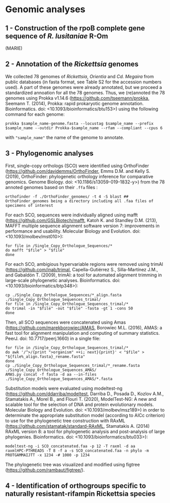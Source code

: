 # Genomic analyses 

## 1 - Construction of the rpoB complete gene sequence of *R. lusitaniae* R-Om
(MARIE)


## 2 - Annotation of the *Rickettsia* genomes
We collected 78 genomes of *Rickettsia*, *Orientia* and *Cd. Megaira* from public databases (in fasta format, see Table S2 for the accession numbers used). A part of these genomes were already annotated, but we proceed a standardized annoation for all the 78 genomes. Thus, we (re)annoted the 78 genomes using Prokka v1.14.6 (<https://github.com/tseemann/prokka>, Seemann T. (2014), Prokka: rapid prokaryotic genome annotation. Bioinformatics. doi: <10.1093/bioinformatics/btu153>) using the following command for each genome:

```
prokka $sample_name-genome.fasta --locustag $sample_name --prefix $sample_name --outdir Prokka-$sample_name --rfam --compliant --cpus 6
```

with ```"sample_name"``` the name of the genome to annotate.


## 3 - Phylogenomic analyses

First, single-copy orthologs (SCO) were identified using OrthoFinder (<https://github.com/davidemms/OrthoFinder>, Emms D.M. and Kelly S. (2019), OrthoFinder: phylogenetic orthology inference for comparative genomics. Genome Biology. doi: <10.1186/s13059-019-1832-y>) from the 78 annoted genomes based on their ```.ffa``` files :

```
orthofinder -f ./OrthoFinder_genomes/ -t 4 -S blast ## OrthoFinder_genomes being a directory including all .faa files of specimens of interest
```

For each SCO, sequences were individually aligned using mafft (<https://github.com/GSLBiotech/mafft>, Katoh K. and Standley D.M. (213), MAFFT multiple sequence alignment software version 7: improvements in performance and usability. Molecular Biology and Evolution. doi: <10.1093/molbev/mst010>):

```
for file in /Single_Copy_Orthologue_Sequences/*
do mafft "$file" > "$file"
done
```

For each SCO, ambigious hypervariable regions were removed using trimAl (<https://github.com/inab/trimal>, Capella-Gutiérrez S., Silla-Martínez J.M., and Gabaldón T. (2009), trimAl: a tool for automated alignment trimming in large-scale phylogenetic analyses. Bioinformatics. doi: <10.1093/bioinformatics/btp348>):

```
cp ./Single_Copy_Orthologue_Sequences/*_align.fasta ./Single_Copy_Orthologue_Sequences_trimal/
for file in /Single_Copy_Orthologue_Sequences_trimal/*
do trimal -in "$file" -out "$file" -fasta -gt 1 -cons 50
done
```

Then, all SCO sequences were concatenated using Amas (<https://github.com/marekborowiec/AMAS>, Borowiec M.L. (2016), AMAS: a fast tool for alignment manipulation and computing of summary statistics. PeerJ. doi: 10.7717/peerj.1660) in a single file:

```
for file in /Single_Copy_Orthologue_Sequences_trimal/*
do awk '/^>/{print ">organism" ++i; next}{print}' < "$file" > "${file%_align.fasta}_rename.fasta"
done
cp ./Single_Copy_Orthologue_Sequences_trimal/*_rename.fasta ./Single_Copy_Orthologue_Sequences_AMAS/
AMAS.py concat -f fasta -d aa --in-files ./Single_Copy_Orthologue_Sequences_AMAS/*.fasta
```

Substitution models were evaluated using modeltest-ng (<https://github.com/ddarriba/modeltest>, Darriba D., Posada D., Kozlov A.M., Stamatakis A., Morel B., and Flouri T. (2020), ModelTest-NG: A new and scalable tool for the selection of DNA and protein evolutionary models. Molecular Biology and Evolution. doi: <10.1093/molbev/msz189>) in order to determinate the appropriate substitution model (according to AICc criterion) to use for the phylogenetic tree construction with RAxML (https://github.com/stamatak/standard-RAxML, Stamatakis A. (2014) RAxML version 8: a tool for phylogenetic analysis and post-analysis of large phylogenies. Bioinformatics. doi: <10.1093/bioinformatics/btu033>):

```
modeltest-ng -i SCO_concatenated.faa -p 12 -T raxml -d aa
raxmlHPC-PTHREADS -T 8 -f a -s SCO_concatenated.faa -n phylo -m PROTGAMMAIJTT -x 1234 -# 1000 -p 1234
```

The phylogenetic tree was visualized and modified using figtree (<https://github.com/rambaut/figtree/>).


## 4 - Identification of orthogroups specific to naturally resistant-rifampin Rickettsia species


